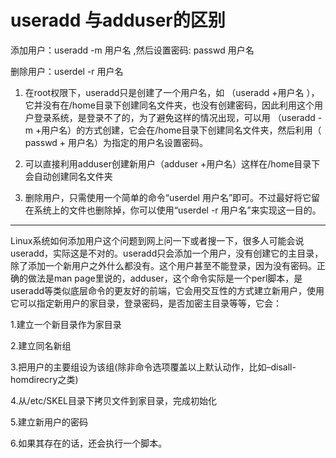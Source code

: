 useradd 与adduser的区别
=======================

添加用户：useradd -m 用户名  ,然后设置密码:  passwd 用户名

删除用户：userdel  -r  用户名
 
1. 在root权限下，useradd只是创建了一个用户名，如 （useradd  +用户名 ），它并没有在/home目录下创建同名文件夹，也没有创建密码，因此利用这个用户登录系统，是登录不了的，为了避免这样的情况出现，可以用 （useradd -m +用户名）的方式创建，它会在/home目录下创建同名文件夹，然后利用（ passwd + 用户名）为指定的用户名设置密码。

2. 可以直接利用adduser创建新用户（adduser +用户名）这样在/home目录下会自动创建同名文件夹
 
3.  删除用户，只需使用一个简单的命令“userdel 用户名”即可。不过最好将它留在系统上的文件也删除掉，你可以使用“userdel -r 用户名”来实现这一目的。 
 
---

Linux系统如何添加用户这个问题到网上问一下或者搜一下，很多人可能会说useradd，实际这是不对的。useradd只会添加一个用户，没有创建它的主目录，除了添加一个新用户之外什么都没有。这个用户甚至不能登录，因为没有密码。正确的做法是man page里说的，adduser，这个命令实际是一个perl脚本，是useradd等类似底层命令的更友好的前端，它会用交互性的方式建立新用户，使用它可以指定新用户的家目录，登录密码，是否加密主目录等等，它会：

1.建立一个新目录作为家目录

2.建立同名新组

3.把用户的主要组设为该组(除非命令选项覆盖以上默认动作，比如–disall-homdirecry之类)

4.从/etc/SKEL目录下拷贝文件到家目录，完成初始化

5.建立新用户的密码

6.如果其存在的话，还会执行一个脚本。
